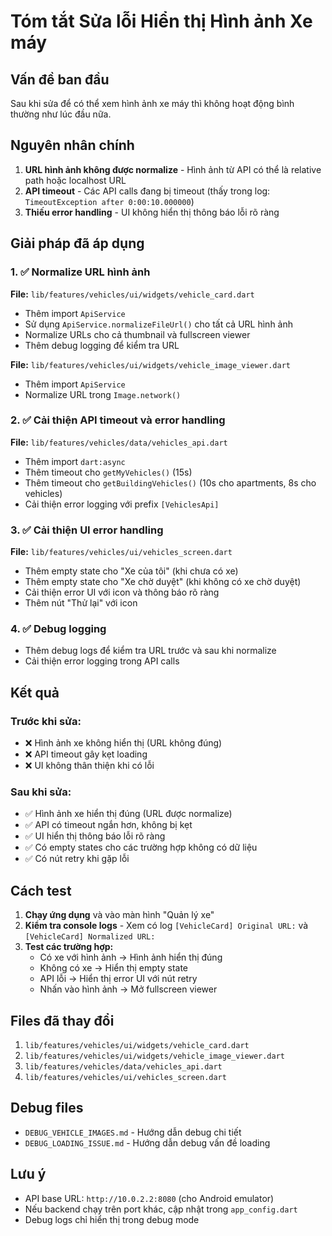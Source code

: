 # Tóm tắt Sửa lỗi Hiển thị Hình ảnh Xe máy

## Vấn đề ban đầu
Sau khi sửa để có thể xem hình ảnh xe máy thì không hoạt động bình thường như lúc đầu nữa.

## Nguyên nhân chính
1. **URL hình ảnh không được normalize** - Hình ảnh từ API có thể là relative path hoặc localhost URL
2. **API timeout** - Các API calls đang bị timeout (thấy trong log: `TimeoutException after 0:00:10.000000`)
3. **Thiếu error handling** - UI không hiển thị thông báo lỗi rõ ràng

## Giải pháp đã áp dụng

### 1. ✅ Normalize URL hình ảnh
**File:** `lib/features/vehicles/ui/widgets/vehicle_card.dart`
- Thêm import `ApiService`
- Sử dụng `ApiService.normalizeFileUrl()` cho tất cả URL hình ảnh
- Normalize URLs cho cả thumbnail và fullscreen viewer
- Thêm debug logging để kiểm tra URL

**File:** `lib/features/vehicles/ui/widgets/vehicle_image_viewer.dart`
- Thêm import `ApiService`
- Normalize URL trong `Image.network()`

### 2. ✅ Cải thiện API timeout và error handling
**File:** `lib/features/vehicles/data/vehicles_api.dart`
- Thêm import `dart:async`
- Thêm timeout cho `getMyVehicles()` (15s)
- Thêm timeout cho `getBuildingVehicles()` (10s cho apartments, 8s cho vehicles)
- Cải thiện error logging với prefix `[VehiclesApi]`

### 3. ✅ Cải thiện UI error handling
**File:** `lib/features/vehicles/ui/vehicles_screen.dart`
- Thêm empty state cho "Xe của tôi" (khi chưa có xe)
- Thêm empty state cho "Xe chờ duyệt" (khi không có xe chờ duyệt)
- Cải thiện error UI với icon và thông báo rõ ràng
- Thêm nút "Thử lại" với icon

### 4. ✅ Debug logging
- Thêm debug logs để kiểm tra URL trước và sau khi normalize
- Cải thiện error logging trong API calls

## Kết quả

### Trước khi sửa:
- ❌ Hình ảnh xe không hiển thị (URL không đúng)
- ❌ API timeout gây kẹt loading
- ❌ UI không thân thiện khi có lỗi

### Sau khi sửa:
- ✅ Hình ảnh xe hiển thị đúng (URL được normalize)
- ✅ API có timeout ngắn hơn, không bị kẹt
- ✅ UI hiển thị thông báo lỗi rõ ràng
- ✅ Có empty states cho các trường hợp không có dữ liệu
- ✅ Có nút retry khi gặp lỗi

## Cách test

1. **Chạy ứng dụng** và vào màn hình "Quản lý xe"
2. **Kiểm tra console logs** - Xem có log `[VehicleCard] Original URL:` và `[VehicleCard] Normalized URL:`
3. **Test các trường hợp:**
   - Có xe với hình ảnh → Hình ảnh hiển thị đúng
   - Không có xe → Hiển thị empty state
   - API lỗi → Hiển thị error UI với nút retry
   - Nhấn vào hình ảnh → Mở fullscreen viewer

## Files đã thay đổi

1. `lib/features/vehicles/ui/widgets/vehicle_card.dart`
2. `lib/features/vehicles/ui/widgets/vehicle_image_viewer.dart`
3. `lib/features/vehicles/data/vehicles_api.dart`
4. `lib/features/vehicles/ui/vehicles_screen.dart`

## Debug files

- `DEBUG_VEHICLE_IMAGES.md` - Hướng dẫn debug chi tiết
- `DEBUG_LOADING_ISSUE.md` - Hướng dẫn debug vấn đề loading

## Lưu ý

- API base URL: `http://10.0.2.2:8080` (cho Android emulator)
- Nếu backend chạy trên port khác, cập nhật trong `app_config.dart`
- Debug logs chỉ hiển thị trong debug mode

